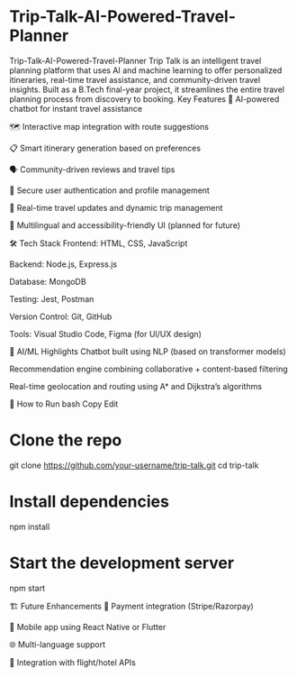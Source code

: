 # Trip-Talk-AI-Powered-Travel-Planner
Trip-Talk-AI-Powered-Travel-Planner Trip Talk is an intelligent travel planning platform that uses AI and machine learning to offer personalized itineraries, real-time travel assistance, and community-driven travel insights. Built as a B.Tech final-year project, it streamlines the entire travel planning process from discovery to booking. 
Key Features
🤖 AI-powered chatbot for instant travel assistance

🗺 Interactive map integration with route suggestions

📋 Smart itinerary generation based on preferences

🗣 Community-driven reviews and travel tips

🔐 Secure user authentication and profile management

📍 Real-time travel updates and dynamic trip management

💬 Multilingual and accessibility-friendly UI (planned for future)

🛠️ Tech Stack
Frontend: HTML, CSS, JavaScript

Backend: Node.js, Express.js

Database: MongoDB

Testing: Jest, Postman

Version Control: Git, GitHub

Tools: Visual Studio Code, Figma (for UI/UX design)

🧠 AI/ML Highlights
Chatbot built using NLP (based on transformer models)

Recommendation engine combining collaborative + content-based filtering

Real-time geolocation and routing using A* and Dijkstra’s algorithms

🚀 How to Run
bash
Copy
Edit
# Clone the repo
git clone https://github.com/your-username/trip-talk.git
cd trip-talk

# Install dependencies
npm install

# Start the development server
npm start


🏗 Future Enhancements
🧾 Payment integration (Stripe/Razorpay)

📲 Mobile app using React Native or Flutter

🌐 Multi-language support

💼 Integration with flight/hotel APIs
